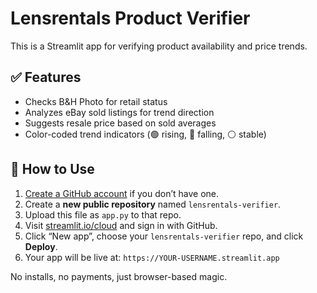 
# Lensrentals Product Verifier

This is a Streamlit app for verifying product availability and price trends.

## ✅ Features
- Checks B&H Photo for retail status
- Analyzes eBay sold listings for trend direction
- Suggests resale price based on sold averages
- Color-coded trend indicators (🟢 rising, 🔴 falling, ⚪ stable)

## 🚀 How to Use

1. [Create a GitHub account](https://github.com/) if you don’t have one.
2. Create a **new public repository** named `lensrentals-verifier`.
3. Upload this file as `app.py` to that repo.
4. Visit [streamlit.io/cloud](https://streamlit.io/cloud) and sign in with GitHub.
5. Click “New app”, choose your `lensrentals-verifier` repo, and click **Deploy**.
6. Your app will be live at: `https://YOUR-USERNAME.streamlit.app`

No installs, no payments, just browser-based magic.

